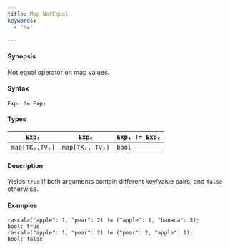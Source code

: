 ```yaml
---
title: Map NotEqual
keywords:
  - "!="

---
```


#### Synopsis

Not equal operator on map values.

#### Syntax

`Exp₁ != Exp₂`

#### Types

| `Exp₁`            |  `Exp₂`             | `Exp₁ != Exp₂`  |
| --- | --- | --- |
| `map[TK₁,TV₂]` |  `map[TK₂, TV₂]` | `bool`                |


#### Description

Yields `true` if both arguments contain different key/value pairs, and `false` otherwise.

#### Examples


```rascal-shell 
rascal>("apple": 1, "pear": 2) != ("apple": 1, "banana": 3);
bool: true
rascal>("apple": 1, "pear": 2) != ("pear": 2, "apple": 1);
bool: false
```


